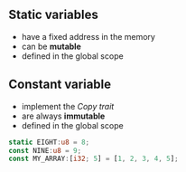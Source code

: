 ## Static variables
- have a fixed address in the memory
- can be **mutable**
- defined in the global scope

## Constant variable
- implement the *Copy trait*
- are always **immutable** 
- defined in the global scope

```Rust
static EIGHT:u8 = 8;
const NINE:u8 = 9;
const MY_ARRAY:[i32; 5] = [1, 2, 3, 4, 5];
```